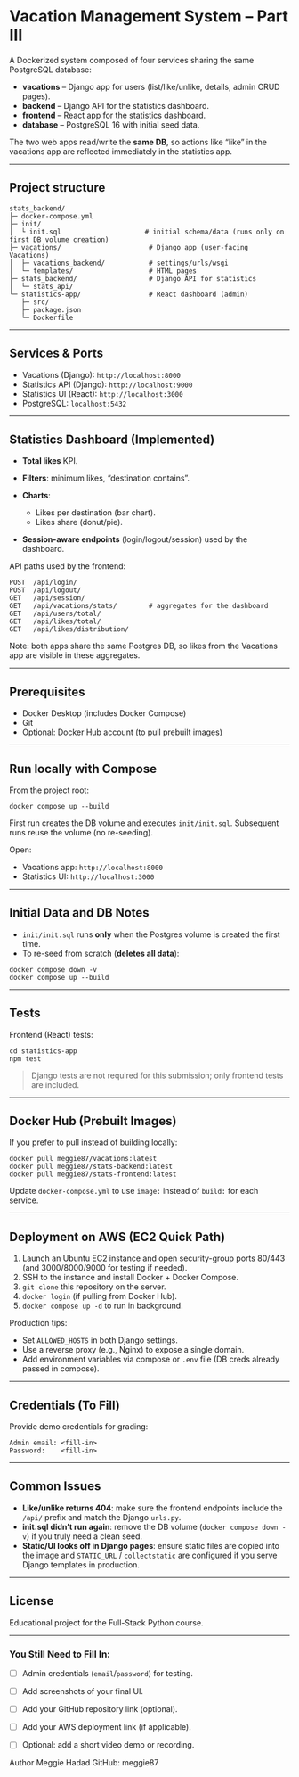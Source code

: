 # Vacation Management System – Part III

A Dockerized system composed of four services sharing the same PostgreSQL database:

* **vacations** – Django app for users (list/like/unlike, details, admin CRUD pages).
* **backend** – Django API for the statistics dashboard.
* **frontend** – React app for the statistics dashboard.
* **database** – PostgreSQL 16 with initial seed data.

The two web apps read/write the **same DB**, so actions like “like” in the vacations app are reflected immediately in the statistics app.

---

## Project structure

```
stats_backend/
├─ docker-compose.yml
├─ init/
│  └ init.sql                     # initial schema/data (runs only on first DB volume creation)
├─ vacations/                      # Django app (user-facing Vacations)
│  ├─ vacations_backend/           # settings/urls/wsgi
│  └─ templates/                   # HTML pages
├─ stats_backend/                  # Django API for statistics
│  └─ stats_api/
└─ statistics-app/                 # React dashboard (admin)
   ├─ src/
   ├─ package.json
   └─ Dockerfile
```

---

## Services & Ports

* Vacations (Django): `http://localhost:8000`
* Statistics API (Django): `http://localhost:9000`
* Statistics UI (React): `http://localhost:3000`
* PostgreSQL: `localhost:5432`

---

## Statistics Dashboard (Implemented)

* **Total likes** KPI.
* **Filters**: minimum likes, “destination contains”.
* **Charts**:

  * Likes per destination (bar chart).
  * Likes share (donut/pie).
* **Session-aware endpoints** (login/logout/session) used by the dashboard.

API paths used by the frontend:

```
POST  /api/login/
POST  /api/logout/
GET   /api/session/
GET   /api/vacations/stats/        # aggregates for the dashboard
GET   /api/users/total/
GET   /api/likes/total/
GET   /api/likes/distribution/
```

Note: both apps share the same Postgres DB, so likes from the Vacations app are visible in these aggregates.

---

## Prerequisites

* Docker Desktop (includes Docker Compose)
* Git
* Optional: Docker Hub account (to pull prebuilt images)

---

## Run locally with Compose

From the project root:

```
docker compose up --build
```

First run creates the DB volume and executes `init/init.sql`.
Subsequent runs reuse the volume (no re-seeding).

Open:

* Vacations app: `http://localhost:8000`
* Statistics UI: `http://localhost:3000`

---

## Initial Data and DB Notes

* `init/init.sql` runs **only** when the Postgres volume is created the first time.
* To re-seed from scratch (**deletes all data**):

```
docker compose down -v
docker compose up --build
```

---

## Tests

Frontend (React) tests:

```
cd statistics-app
npm test
```

> Django tests are not required for this submission; only frontend tests are included.

---

## Docker Hub (Prebuilt Images)

If you prefer to pull instead of building locally:

```
docker pull meggie87/vacations:latest
docker pull meggie87/stats-backend:latest
docker pull meggie87/stats-frontend:latest
```

Update `docker-compose.yml` to use `image:` instead of `build:` for each service.

---

## Deployment on AWS (EC2 Quick Path)

1. Launch an Ubuntu EC2 instance and open security-group ports 80/443 (and 3000/8000/9000 for testing if needed).
2. SSH to the instance and install Docker + Docker Compose.
3. `git clone` this repository on the server.
4. `docker login` (if pulling from Docker Hub).
5. `docker compose up -d` to run in background.

Production tips:

* Set `ALLOWED_HOSTS` in both Django settings.
* Use a reverse proxy (e.g., Nginx) to expose a single domain.
* Add environment variables via compose or `.env` file (DB creds already passed in compose).

---

## Credentials (To Fill)

Provide demo credentials for grading:

```
Admin email: <fill-in>
Password:    <fill-in>
```

---

## Common Issues

* **Like/unlike returns 404**: make sure the frontend endpoints include the `/api/` prefix and match the Django `urls.py`.
* **init.sql didn’t run again**: remove the DB volume (`docker compose down -v`) if you truly need a clean seed.
* **Static/UI looks off in Django pages**: ensure static files are copied into the image and `STATIC_URL` / `collectstatic` are configured if you serve Django templates in production.

---

## License

Educational project for the Full-Stack Python course.

---

### You Still Need to Fill In:

* [ ] Admin credentials (`email`/`password`) for testing.
* [ ] Add screenshots of your final UI.
* [ ] Add your GitHub repository link (optional).
* [ ] Add your AWS deployment link (if applicable).
* [ ] Optional: add a short video demo or recording.


Author
Meggie Hadad GitHub: meggie87
